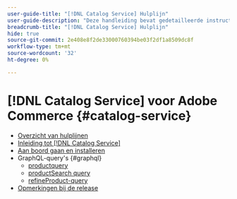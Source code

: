 ```yaml
---
user-guide-title: "[!DNL Catalog Service] Hulplijn"
user-guide-description: "Deze handleiding bevat gedetailleerde instructies voor het gebruik van [!DNL Catalog Service] voor Adobe Commerce."
breadcrumb-title: "[!DNL Catalog Service] Hulplijn"
hide: true
source-git-commit: 2e408e8f2de33000760394be03f2df1a8509dc8f
workflow-type: tm+mt
source-wordcount: '32'
ht-degree: 0%

---
```


# [!DNL Catalog Service] voor Adobe Commerce {#catalog-service}

- [Overzicht van hulplijnen](guide-overview.md)
- [Inleiding tot [!DNL Catalog Service]](overview.md)
- [Aan boord gaan en installeren](installation.md)
- GraphQL-query&#39;s {#graphql}
   - [productquery](products.md)
   - [productSearch query](productsearch.md)
   - [refineProduct-query](refine-product.md)
- [Opmerkingen bij de release](release-notes.md)

